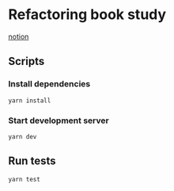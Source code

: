 # Refactoring book study
[notion](https://www.notion.so/lunit/refactoring-book-study-c617086fcf2b4c2db5753f0e55a18269)

## Scripts
### Install dependencies
```shell
yarn install
```
### Start development server
```shell
yarn dev
```
## Run tests
```shell
yarn test
```
